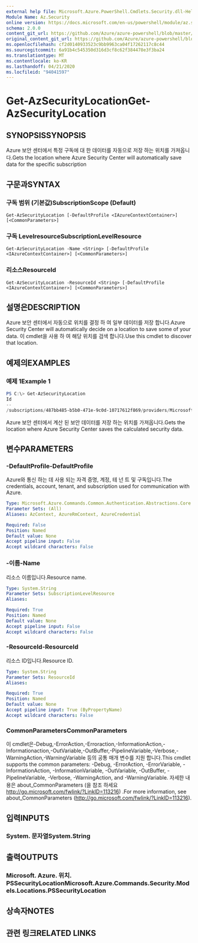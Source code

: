 ```yaml
---
external help file: Microsoft.Azure.PowerShell.Cmdlets.Security.dll-Help.xml
Module Name: Az.Security
online version: https://docs.microsoft.com/en-us/powershell/module/az.security/Get-AzSecurityLocation
schema: 2.0.0
content_git_url: https://github.com/Azure/azure-powershell/blob/master/src/Security/Security/help/Get-AzSecurityLocation.md
original_content_git_url: https://github.com/Azure/azure-powershell/blob/master/src/Security/Security/help/Get-AzSecurityLocation.md
ms.openlocfilehash: cf2d0140933523c9bb9963ca04f17262117c8c44
ms.sourcegitcommit: 6a91b4c545350d316d3cf8c62f384478e3f3ba24
ms.translationtype: MT
ms.contentlocale: ko-KR
ms.lasthandoff: 04/21/2020
ms.locfileid: "94041597"
---
```

# <span data-ttu-id="06db5-101">Get-AzSecurityLocation</span><span class="sxs-lookup"><span data-stu-id="06db5-101">Get-AzSecurityLocation</span></span>

## <span data-ttu-id="06db5-102">SYNOPSIS</span><span class="sxs-lookup"><span data-stu-id="06db5-102">SYNOPSIS</span></span>
<span data-ttu-id="06db5-103">Azure 보안 센터에서 특정 구독에 대 한 데이터를 자동으로 저장 하는 위치를 가져옵니다.</span><span class="sxs-lookup"><span data-stu-id="06db5-103">Gets the location where Azure Security Center will automatically save data for the specific subscription</span></span>

## <span data-ttu-id="06db5-104">구문과</span><span class="sxs-lookup"><span data-stu-id="06db5-104">SYNTAX</span></span>

### <span data-ttu-id="06db5-105">구독 범위 (기본값)</span><span class="sxs-lookup"><span data-stu-id="06db5-105">SubscriptionScope (Default)</span></span>
```
Get-AzSecurityLocation [-DefaultProfile <IAzureContextContainer>] [<CommonParameters>]
```

### <span data-ttu-id="06db5-106">구독 Levelresource</span><span class="sxs-lookup"><span data-stu-id="06db5-106">SubscriptionLevelResource</span></span>
```
Get-AzSecurityLocation -Name <String> [-DefaultProfile <IAzureContextContainer>] [<CommonParameters>]
```

### <span data-ttu-id="06db5-107">리소스</span><span class="sxs-lookup"><span data-stu-id="06db5-107">ResourceId</span></span>
```
Get-AzSecurityLocation -ResourceId <String> [-DefaultProfile <IAzureContextContainer>] [<CommonParameters>]
```

## <span data-ttu-id="06db5-108">설명은</span><span class="sxs-lookup"><span data-stu-id="06db5-108">DESCRIPTION</span></span>
<span data-ttu-id="06db5-109">Azure 보안 센터에서 자동으로 위치를 결정 하 여 일부 데이터를 저장 합니다.</span><span class="sxs-lookup"><span data-stu-id="06db5-109">Azure Security Center will automatically decide on a location to save some of your data.</span></span>
<span data-ttu-id="06db5-110">이 cmdlet을 사용 하 여 해당 위치를 검색 합니다.</span><span class="sxs-lookup"><span data-stu-id="06db5-110">Use this cmdlet to discover that location.</span></span>

## <span data-ttu-id="06db5-111">예제의</span><span class="sxs-lookup"><span data-stu-id="06db5-111">EXAMPLES</span></span>

### <span data-ttu-id="06db5-112">예제 1</span><span class="sxs-lookup"><span data-stu-id="06db5-112">Example 1</span></span>
```powershell
PS C:\> Get-AzSecurityLocation
Id                                                                                                   Name
--                                                                                                   ----
/subscriptions/487bb485-b5b0-471e-9c0d-10717612f869/providers/Microsoft.Security/locations/centralus centralus
```

<span data-ttu-id="06db5-113">Azure 보안 센터에서 계산 된 보안 데이터를 저장 하는 위치를 가져옵니다.</span><span class="sxs-lookup"><span data-stu-id="06db5-113">Gets the location where Azure Security Center saves the calculated security data.</span></span>

## <span data-ttu-id="06db5-114">변수</span><span class="sxs-lookup"><span data-stu-id="06db5-114">PARAMETERS</span></span>

### <span data-ttu-id="06db5-115">-DefaultProfile</span><span class="sxs-lookup"><span data-stu-id="06db5-115">-DefaultProfile</span></span>
<span data-ttu-id="06db5-116">Azure와 통신 하는 데 사용 되는 자격 증명, 계정, 테 넌 트 및 구독입니다.</span><span class="sxs-lookup"><span data-stu-id="06db5-116">The credentials, account, tenant, and subscription used for communication with Azure.</span></span>

```yaml
Type: Microsoft.Azure.Commands.Common.Authentication.Abstractions.Core.IAzureContextContainer
Parameter Sets: (All)
Aliases: AzContext, AzureRmContext, AzureCredential

Required: False
Position: Named
Default value: None
Accept pipeline input: False
Accept wildcard characters: False
```

### <span data-ttu-id="06db5-117">-이름</span><span class="sxs-lookup"><span data-stu-id="06db5-117">-Name</span></span>
<span data-ttu-id="06db5-118">리소스 이름입니다.</span><span class="sxs-lookup"><span data-stu-id="06db5-118">Resource name.</span></span>

```yaml
Type: System.String
Parameter Sets: SubscriptionLevelResource
Aliases:

Required: True
Position: Named
Default value: None
Accept pipeline input: False
Accept wildcard characters: False
```

### <span data-ttu-id="06db5-119">-ResourceId</span><span class="sxs-lookup"><span data-stu-id="06db5-119">-ResourceId</span></span>
<span data-ttu-id="06db5-120">리소스 ID입니다.</span><span class="sxs-lookup"><span data-stu-id="06db5-120">Resource ID.</span></span>

```yaml
Type: System.String
Parameter Sets: ResourceId
Aliases:

Required: True
Position: Named
Default value: None
Accept pipeline input: True (ByPropertyName)
Accept wildcard characters: False
```

### <span data-ttu-id="06db5-121">CommonParameters</span><span class="sxs-lookup"><span data-stu-id="06db5-121">CommonParameters</span></span>
<span data-ttu-id="06db5-122">이 cmdlet은-Debug,-ErrorAction,-Erroraction,-InformationAction,-Informationaction,-OutVariable,-OutBuffer,-PipelineVariable,-Verbose,-WarningAction,-WarningVariable 등의 공통 매개 변수를 지원 합니다.</span><span class="sxs-lookup"><span data-stu-id="06db5-122">This cmdlet supports the common parameters: -Debug, -ErrorAction, -ErrorVariable, -InformationAction, -InformationVariable, -OutVariable, -OutBuffer, -PipelineVariable, -Verbose, -WarningAction, and -WarningVariable.</span></span> <span data-ttu-id="06db5-123">자세한 내용은 about_CommonParameters (을 참조 하세요 http://go.microsoft.com/fwlink/?LinkID=113216) .</span><span class="sxs-lookup"><span data-stu-id="06db5-123">For more information, see about_CommonParameters (http://go.microsoft.com/fwlink/?LinkID=113216).</span></span>

## <span data-ttu-id="06db5-124">입력</span><span class="sxs-lookup"><span data-stu-id="06db5-124">INPUTS</span></span>

### <span data-ttu-id="06db5-125">System. 문자열</span><span class="sxs-lookup"><span data-stu-id="06db5-125">System.String</span></span>

## <span data-ttu-id="06db5-126">출력</span><span class="sxs-lookup"><span data-stu-id="06db5-126">OUTPUTS</span></span>

### <span data-ttu-id="06db5-127">Microsoft. Azure. 위치. PSSecurityLocation</span><span class="sxs-lookup"><span data-stu-id="06db5-127">Microsoft.Azure.Commands.Security.Models.Locations.PSSecurityLocation</span></span>

## <span data-ttu-id="06db5-128">상속자</span><span class="sxs-lookup"><span data-stu-id="06db5-128">NOTES</span></span>

## <span data-ttu-id="06db5-129">관련 링크</span><span class="sxs-lookup"><span data-stu-id="06db5-129">RELATED LINKS</span></span>
